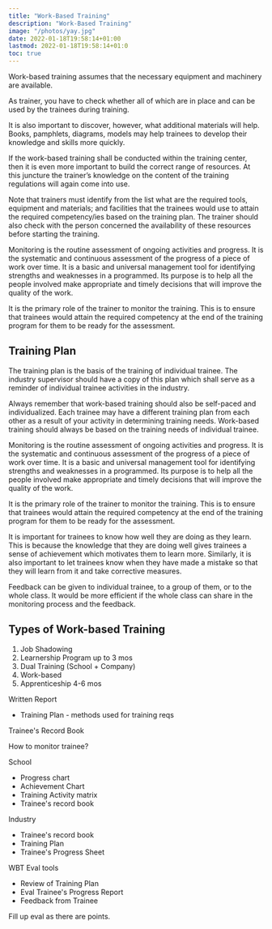 ```yaml
---
title: "Work-Based Training"
description: "Work-Based Training"
image: "/photos/yay.jpg"
date: 2022-01-18T19:58:14+01:00
lastmod: 2022-01-18T19:58:14+01:0
toc: true
---
```



Work-based training assumes that the necessary equipment and machinery are available.

As trainer, you have to check whether all of which are in place and can be used by the trainees during training. 

It is also important to discover, however, what additional materials will help. Books, pamphlets, diagrams, models may help trainees to develop their knowledge and skills more quickly.

If the work-based training shall be conducted within the training center, then it is even more important to build the correct range of resources. At this juncture the trainer’s knowledge on the content of the training regulations will again come into use.

Note that trainers must identify from the list what are the required tools, equipment and materials; and facilities that the trainees would use to attain the required competency/ies based on the training plan. The trainer should also check with the person concerned the availability of these resources before starting the training.

<!-- SAMPLE OF THE LIST FOR PLUMBING NC I -->



Monitoring is the routine assessment of ongoing activities and progress. It is the systematic and continuous assessment of the progress of      a piece of work over time. It is a basic and universal management tool for identifying strengths and weaknesses in a programmed. Its purpose is to help all the people involved make appropriate and timely decisions that will improve the quality of the work.

It is the primary role of the trainer to monitor the training. This is to ensure that trainees would attain the required competency at the end of the training program for them to be ready for the assessment.

## Training Plan

The training plan is the basis of the training of individual trainee. The industry supervisor should have a copy of this plan which shall serve as a reminder of individual trainee activities in the industry.

Always remember that work-based training should also be self-paced and individualized. Each trainee may have a different training plan from each other as a result of your activity in determining training needs. Work-based training should always be based on the training needs of individual trainee.


Monitoring is the routine assessment of ongoing activities and progress. It is the systematic and continuous assessment of the progress of      a piece of work over time. It is a basic and universal management tool for identifying strengths and weaknesses in a programmed. Its purpose is to help all the people involved make appropriate and timely decisions that will improve the quality of the work.

It is the primary role of the trainer to monitor the training. This is to ensure that trainees would attain the required competency at the end of the training program for them to be ready for the assessment.


It is important for trainees to know how well they are doing as they learn. This is because the knowledge that they are doing well gives trainees        a sense of achievement which motivates them to learn more. Similarly, it is also important to let trainees know when they have made a mistake so that they will learn from it and take corrective measures.

Feedback can be given to individual trainee, to a group of them, or to the whole class. It would be more efficient if the whole class can share in the monitoring process and the feedback.



## Types of Work-based Training

1. Job Shadowing
2. Learnership Program up to 3 mos
3. Dual Training (School + Company) 
4. Work-based 
5. Apprenticeship 4-6 mos


Written Report
  - Training Plan - methods used for training reqs

Trainee's Record Book 

How to monitor trainee?

School
- Progress chart
- Achievement Chart
- Training Activity matrix
- Trainee's record book

Industry
- Trainee's record book
- Training Plan
- Trainee's Progress Sheet 

WBT Eval tools
- Review of Training Plan
- Eval Trainee's Progress Report
- Feedback from Trainee 

Fill up eval as there are points.


<!-- Institutional Assessment
COC1 30 mins
COC2 
1 hr per participant 


30% portfolio 
40% COC1 demo
30% Oral questioning
// written report narrative report  


3 Phases
1. attendance pre-assessment
2. attendance pre-assessmentresult microteaching teach video clip 3 methods return demonstrate  mastery record mastery in achievement chart
3.


National Assessment

 -->

